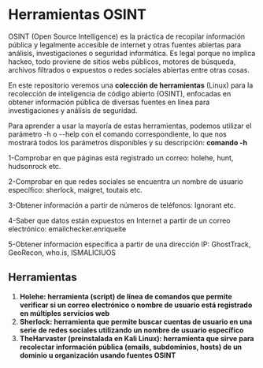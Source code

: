 # Herramientas OSINT
OSINT (Open Source Intelligence) es la práctica de recopilar información pública y legalmente accesible de internet y otras fuentes abiertas para análisis, investigaciones o seguridad informática. Es legal porque no implica hackeo, todo proviene de sitios webs públicos, motores de búsqueda, archivos filtrados o expuestos o redes sociales abiertas entre otras cosas.

En este repositorio veremos una **colección de herramientas** (Linux) para la recolección de inteligencia de código abierto (OSINT), enfocadas en obtener información pública de diversas fuentes en línea para investigaciones y análisis de seguridad. 

Para aprender a usar la mayoría de estas herramientas, podemos utilizar el parámetro -h o --help con el comando correspondiente, lo que nos mostrará todos los parámetros disponibles y su descripción: 
**comando -h**

1-Comprobar en que páginas está registrado un correo: holehe, hunt, hudsonrock etc.

2-Comprobar en que redes sociales se encuentra un nombre de usuario específico: sherlock, maigret, toutais etc.

3-Obtener información a partir de números de teléfonos: Ignorant etc.

4-Saber que datos están expuestos en Internet a partir de un correo electrónico: emailchecker.enriqueite

5-Obtener información específica a partir de una dirección IP: GhostTrack, GeoRecon, who.is, ISMALICIUOS

## Herramientas

1. **Holehe: herramienta (script) de línea de comandos que permite verificar si un correo electrónico o nombre de usuario está registrado en múltiples servicios web**
2.  **Sherlock: herramienta que permite buscar cuentas de usuario en una serie de redes sociales utilizando un nombre de usuario específico**
3. **TheHarvaster (preinstalada en Kali Linux): herramienta que sirve para recolectar información pública (emails, subdominios, hosts) de un dominio u organización usando fuentes OSINT**
